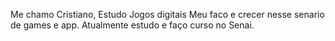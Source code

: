 Me chamo Cristiano, Estudo Jogos digitais 
Meu faco e crecer nesse senario de games e app.
Atualmente estudo e faço curso no Senai.
